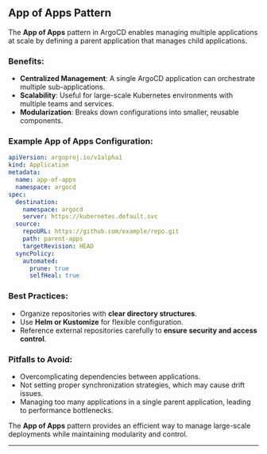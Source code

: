 
## App of Apps Pattern

The **App of Apps** pattern in ArgoCD enables managing multiple applications at scale by defining a parent application that manages child applications.

### **Benefits:**
- **Centralized Management**: A single ArgoCD application can orchestrate multiple sub-applications.
- **Scalability**: Useful for large-scale Kubernetes environments with multiple teams and services.
- **Modularization**: Breaks down configurations into smaller, reusable components.

### **Example App of Apps Configuration:**
```yaml
apiVersion: argoproj.io/v1alpha1
kind: Application
metadata:
  name: app-of-apps
  namespace: argocd
spec:
  destination:
    namespace: argocd
    server: https://kubernetes.default.svc
  source:
    repoURL: https://github.com/example/repo.git
    path: parent-apps
    targetRevision: HEAD
  syncPolicy:
    automated:
      prune: true
      selfHeal: true
```

### **Best Practices:**
- Organize repositories with **clear directory structures**.
- Use **Helm or Kustomize** for flexible configuration.
- Reference external repositories carefully to **ensure security and access control**.

### **Pitfalls to Avoid:**
- Overcomplicating dependencies between applications.
- Not setting proper synchronization strategies, which may cause drift issues.
- Managing too many applications in a single parent application, leading to performance bottlenecks.

The **App of Apps** pattern provides an efficient way to manage large-scale deployments while maintaining modularity and control.

---
